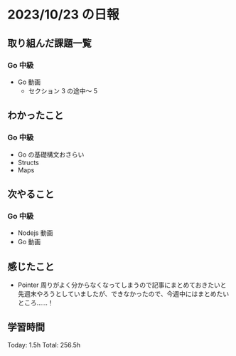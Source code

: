 # 2023/10/23 の日報

## 取り組んだ課題一覧

### Go 中級

- Go 動画
  - セクション 3 の途中～ 5

## わかったこと

### Go 中級

- Go の基礎構文おさらい
- Structs
- Maps

## 次やること

### Go 中級

- Nodejs 動画
- Go 動画

## 感じたこと

- Pointer 周りがよく分からなくなってしまうので記事にまとめておきたいと先週末やろうとしていましたが、できなかったので、今週中にはまとめたいところ……！

## 学習時間

Today: 1.5h
Total: 256.5h

